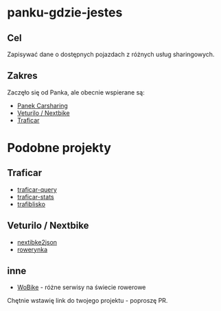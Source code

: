 # panku-gdzie-jestes

## Cel

Zapisywać dane o dostępnych pojazdach z różnych usług sharingowych.

## Zakres
Zaczęło się od Panka, ale obecnie wspierane są:
- [Panek Carsharing](https://panekcs.pl/)
- [Veturilo / Nextbike](https://www.veturilo.waw.pl/)
- [Traficar](https://www.traficar.pl/)


# Podobne projekty

## Traficar
- [traficar-query](https://github.com/Toumash/traficar-query)
- [traficar-stats](https://github.com/jakubste/traficar-stats)
- [trafiblisko](https://github.com/consi/trafiblisko)

## Veturilo / Nextbike
- [nextibke2json](https://github.com/Informatic/nextbike2json)
- [rowerynka](https://github.com/stasm/rowerynka)

## inne
- [WoBike](https://github.com/ubahnverleih/WoBike) - różne serwisy na świecie rowerowe

Chętnie wstawię link do twojego projektu - poproszę PR.

